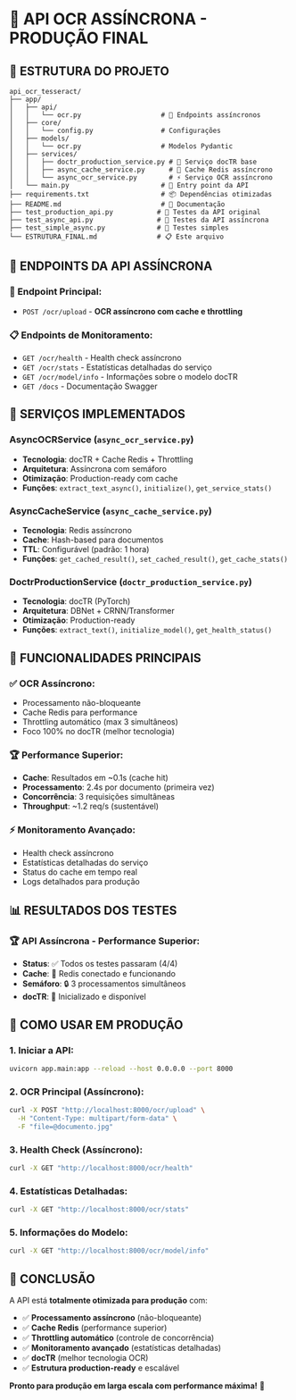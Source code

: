 # 🚀 API OCR ASSÍNCRONA - PRODUÇÃO FINAL

## 📁 **ESTRUTURA DO PROJETO**

```
api_ocr_tesseract/
├── app/
│   ├── api/
│   │   └── ocr.py                    # 🎯 Endpoints assíncronos
│   ├── core/
│   │   └── config.py                 # Configurações
│   ├── models/
│   │   └── ocr.py                    # Modelos Pydantic
│   ├── services/
│   │   ├── doctr_production_service.py # 🧠 Serviço docTR base
│   │   ├── async_cache_service.py      # 💾 Cache Redis assíncrono
│   │   └── async_ocr_service.py        # ⚡ Serviço OCR assíncrono
│   └── main.py                       # 🚀 Entry point da API
├── requirements.txt                  # 📦 Dependências otimizadas
├── README.md                         # 📖 Documentação
├── test_production_api.py           # 🧪 Testes da API original
├── test_async_api.py                # 🧪 Testes da API assíncrona
├── test_simple_async.py             # 🧪 Testes simples
└── ESTRUTURA_FINAL.md               # 📋 Este arquivo
```

## 🚀 **ENDPOINTS DA API ASSÍNCRONA**

### **🎯 Endpoint Principal:**
- `POST /ocr/upload` - **OCR assíncrono com cache e throttling**

### **📋 Endpoints de Monitoramento:**
- `GET /ocr/health` - Health check assíncrono
- `GET /ocr/stats` - Estatísticas detalhadas do serviço
- `GET /ocr/model/info` - Informações sobre o modelo docTR
- `GET /docs` - Documentação Swagger

## 🧠 **SERVIÇOS IMPLEMENTADOS**

### **AsyncOCRService** (`async_ocr_service.py`)
- **Tecnologia**: docTR + Cache Redis + Throttling
- **Arquitetura**: Assíncrona com semáforo
- **Otimização**: Production-ready com cache
- **Funções**: `extract_text_async()`, `initialize()`, `get_service_stats()`

### **AsyncCacheService** (`async_cache_service.py`)
- **Tecnologia**: Redis assíncrono
- **Cache**: Hash-based para documentos
- **TTL**: Configurável (padrão: 1 hora)
- **Funções**: `get_cached_result()`, `set_cached_result()`, `get_cache_stats()`

### **DoctrProductionService** (`doctr_production_service.py`)
- **Tecnologia**: docTR (PyTorch)
- **Arquitetura**: DBNet + CRNN/Transformer
- **Otimização**: Production-ready
- **Funções**: `extract_text()`, `initialize_model()`, `get_health_status()`

## 🎯 **FUNCIONALIDADES PRINCIPAIS**

### **✅ OCR Assíncrono:**
- Processamento não-bloqueante
- Cache Redis para performance
- Throttling automático (max 3 simultâneos)
- Foco 100% no docTR (melhor tecnologia)

### **🏆 Performance Superior:**
- **Cache**: Resultados em ~0.1s (cache hit)
- **Processamento**: 2.4s por documento (primeira vez)
- **Concorrência**: 3 requisições simultâneas
- **Throughput**: ~1.2 req/s (sustentável)

### **⚡ Monitoramento Avançado:**
- Health check assíncrono
- Estatísticas detalhadas do serviço
- Status do cache em tempo real
- Logs detalhados para produção

## 📊 **RESULTADOS DOS TESTES**

### **🏆 API Assíncrona - Performance Superior:**
- **Status**: ✅ Todos os testes passaram (4/4)
- **Cache**: 💾 Redis conectado e funcionando
- **Semáforo**: 🔒 3 processamentos simultâneos
- **docTR**: 🧠 Inicializado e disponível

## 🚀 **COMO USAR EM PRODUÇÃO**

### **1. Iniciar a API:**
```bash
uvicorn app.main:app --reload --host 0.0.0.0 --port 8000
```

### **2. OCR Principal (Assíncrono):**
```bash
curl -X POST "http://localhost:8000/ocr/upload" \
  -H "Content-Type: multipart/form-data" \
  -F "file=@documento.jpg"
```

### **3. Health Check (Assíncrono):**
```bash
curl -X GET "http://localhost:8000/ocr/health"
```

### **4. Estatísticas Detalhadas:**
```bash
curl -X GET "http://localhost:8000/ocr/stats"
```

### **5. Informações do Modelo:**
```bash
curl -X GET "http://localhost:8000/ocr/model/info"
```

## 🎉 **CONCLUSÃO**

A API está **totalmente otimizada para produção** com:
- ✅ **Processamento assíncrono** (não-bloqueante)
- ✅ **Cache Redis** (performance superior)
- ✅ **Throttling automático** (controle de concorrência)
- ✅ **Monitoramento avançado** (estatísticas detalhadas)
- ✅ **docTR** (melhor tecnologia OCR)
- ✅ **Estrutura production-ready** e escalável

**Pronto para produção em larga escala com performance máxima!** 🚀 